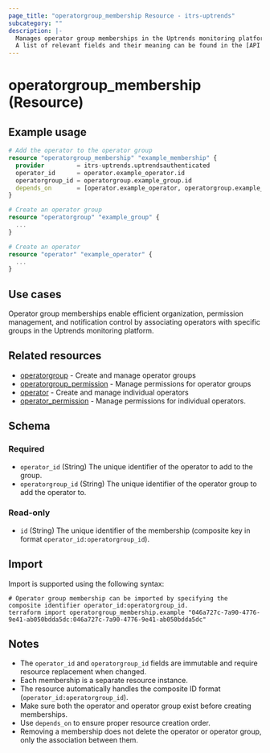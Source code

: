 ```yaml
---
page_title: "operatorgroup_membership Resource - itrs-uptrends"
subcategory: ""
description: |-
  Manages operator group memberships in the Uptrends monitoring platform.  
  A list of relevant fields and their meaning can be found in the [API documentation for operator groups](https://api.uptrends.com/v4/swagger/index.html?url=/v4/swagger/v1/swagger.json#/OperatorGroup) and the [Uptrends support knowledge base](https://www.uptrends.com/support/kb/api/operator-group-api).
---
```


# operatorgroup_membership (Resource)

## Example usage

```terraform
# Add the operator to the operator group
resource "operatorgroup_membership" "example_membership" {
  provider         = itrs-uptrends.uptrendsauthenticated
  operator_id      = operator.example_operator.id
  operatorgroup_id = operatorgroup.example_group.id
  depends_on       = [operator.example_operator, operatorgroup.example_group]
}

# Create an operator group
resource "operatorgroup" "example_group" {
  ...
}

# Create an operator
resource "operator" "example_operator" {
  ...
}
```

## Use cases

Operator group memberships enable efficient organization, permission management, and notification control by associating operators with specific groups in the Uptrends monitoring platform.

## Related resources

- [operatorgroup](operatorgroup.md) - Create and manage operator groups
- [operatorgroup_permission](operatorgroup_permission.md) - Manage permissions for operator groups
- [operator](operator.md) - Create and manage individual operators
- [operator_permission](operator_permission.md) - Manage permissions for individual operators.

## Schema

### Required

- `operator_id` (String) The unique identifier of the operator to add to the group.
- `operatorgroup_id` (String) The unique identifier of the operator group to add the operator to.

### Read-only

- `id` (String) The unique identifier of the membership (composite key in format `operator_id:operatorgroup_id`).

## Import

Import is supported using the following syntax:

```shell
# Operator group membership can be imported by specifying the composite identifier operator_id:operatorgroup_id.
terraform import operatorgroup_membership.example "046a727c-7a90-4776-9e41-ab050bdda5dc:046a727c-7a90-4776-9e41-ab050bdda5dc"
```

## Notes

- The `operator_id` and `operatorgroup_id` fields are immutable and require resource replacement when changed.
- Each membership is a separate resource instance.
- The resource automatically handles the composite ID format (`operator_id:operatorgroup_id`).
- Make sure both the operator and operator group exist before creating memberships.
- Use `depends_on` to ensure proper resource creation order.
- Removing a membership does not delete the operator or operator group, only the association between them.
